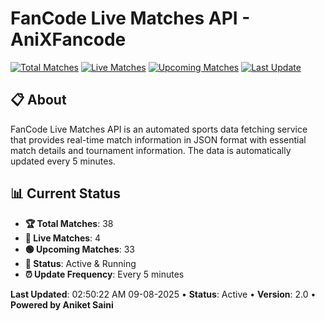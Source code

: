 # FanCode Live Matches API - AniXFancode

[![Total Matches](https://img.shields.io/badge/Total%20Matches-38-blue)](https://github.com/AniketSainiOp/AniXFancode)
[![Live Matches](https://img.shields.io/badge/Live%20Matches-4-red)](https://github.com/AniketSainiOp/AniXFancode)
[![Upcoming Matches](https://img.shields.io/badge/Upcoming%20Matches-33-green)](https://github.com/AniketSainiOp/AniXFancode)
[![Last Update](https://img.shields.io/badge/Last%20Update-02%3A50%3A22%20AM%2009-08-2025-orange)](https://github.com/AniketSainiOp/AniXFancode)

## 📋 About

FanCode Live Matches API is an automated sports data fetching service that provides real-time match information in JSON format with essential match details and tournament information. The data is automatically updated every 5 minutes.

## 📊 Current Status

- **🏆 Total Matches**: 38
- **🔴 Live Matches**: 4
- **🟢 Upcoming Matches**: 33
- **📡 Status**: Active & Running
- **⏰ Update Frequency**: Every 5 minutes

**Last Updated**: 02:50:22 AM 09-08-2025 • **Status**: Active • **Version**: 2.0 • **Powered by Aniket Saini**
